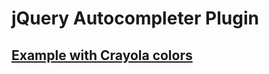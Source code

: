 # jQuery Autocompleter Plugin

## [Example with Crayola colors](https://fitiskin.ru/jquery-autocompleter/)
